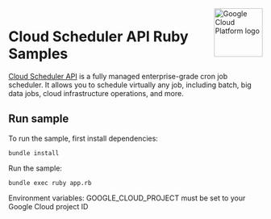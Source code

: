 <img src="https://avatars2.githubusercontent.com/u/2810941?v=3&s=96" alt="Google Cloud Platform logo" title="Google Cloud Platform" align="right" height="96" width="96"/>

# Cloud Scheduler API Ruby Samples

[Cloud Scheduler API][product_docs] is a fully managed enterprise-grade cron job scheduler. It allows you to schedule virtually any job, including batch, big data jobs, cloud infrastructure operations, and more.

[product_docs]: https://cloud.google.com/scheduler

## Run sample

To run the sample, first install dependencies:

    bundle install

Run the sample:

    bundle exec ruby app.rb

Environment variables:
  GOOGLE_CLOUD_PROJECT must be set to your Google Cloud project ID
